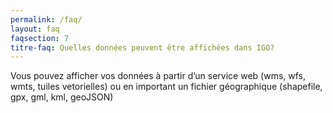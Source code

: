 ```yaml
---
permalink: /faq/
layout: faq
faqsection: 7
titre-faq: Quelles données peuvent être affichées dans IGO?
---
```


Vous pouvez afficher vos données à partir d’un service web (wms, wfs, wmts, tuiles vetorielles) ou en important un fichier géographique (shapefile, gpx, gml, kml, geoJSON)
